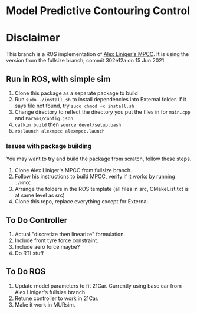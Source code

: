 # Model Predictive Contouring Control

# Disclaimer
This branch is a ROS implementation of [Alex Liniger's MPCC](https://github.com/alexliniger/MPCC). It is using the version from the fullsize branch, commit 302e12a on 15 Jun 2021.

## Run in ROS, with simple sim
1. Clone this package as a separate package to build
2. Run `sudo ./install.sh` to install dependencies into External folder. If it says file not found, try `sudo chmod +x install.sh`
3. Change directory to reflect the directory you put the files in for `main.cpp` and `Params/config.json`
4. `catkin build` then `source devel/setup.bash`
5. `roslaunch alexmpcc alexmpcc.launch`

### Issues with package building
You may want to try and build the package from scratch, follow these steps.
1. Clone Alex Liniger's MPCC from fullsize branch.
2. Follow his instructions to build MPCC, verify if it works by running `./MPCC`
3. Arrange the folders in the ROS template (all files in src, CMakeList.txt is at same level as src)
4. Clone this repo, replace everything except for External.

## To Do Controller
1. Actual "discretize then linearize" formulation.
2. Include front tyre force constraint.
3. Include aero force maybe?
4. Do RTI stuff

## To Do ROS
1. Update model parameters to fit 21Car. Currently using base car from Alex Liniger's fullsize branch.
2. Retune controller to work in 21Car.
3. Make it work in MURsim.

